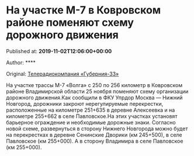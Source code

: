 
# На участке М-7 в Ковровском районе поменяют схему дорожного движения

Published at: **2019-11-02T12:06:00+00:00**

Author: ****

Original: [Телерадиокомпания «Губерния-33»](http://trc33.ru/news/expert/na-uchastke-m-7-v-kovrovskom-rayone-pomenyayut-skhemu-dorozhnogo-dvizheniya/)

На участке трассы М-7 «Волга» с 250 по 256 километр в Ковровском районе Владимирской области 25 ноября поменяют схему организации дорожного движения.Как сообщили в ФКУ Упрдор Москва — Нижний Новгород, дорожники закроют нерегулируемые перекрестки, расположенные на километре 251+635 в деревне Алексеевка и на километре 255+662 в селе Павловское.На этих участках установят барьерное ограждение и необходимые дорожные знаки. Согласно новой схеме, развернуться в сторону Нижнего Новгорода можно будет на перекрестках в деревне Сенинские Дворики (км 245+500), в селе Павловское (км 255+000). А в сторону Владимира в селе Павловское (км 255+000).
